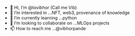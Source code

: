 - 👋 Hi, I’m @tovibhor (Call me Vib)
- 👀 I’m interested in ...NFT, web3, provenance of knowledge
- 🌱 I’m currently learning ...python
- 💞️ I’m looking to collaborate on ...MLOps projects 
- 📫 How to reach me ...@vibhorpande

<!---
tovibhor/tovibhor is a ✨ special ✨ repository because its `README.md` (this file) appears on your GitHub profile.
You can click the Preview link to take a look at your changes.
--->
